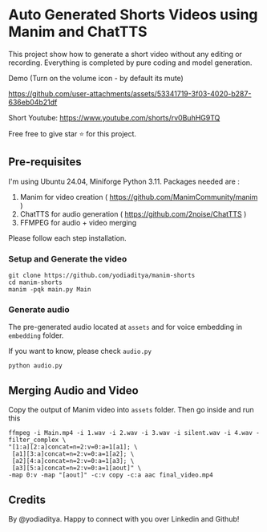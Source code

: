 # Auto Generated Shorts Videos using Manim and ChatTTS

This project show how to generate a short video without any editing or recording.
Everything is completed by pure coding and model generation. 

Demo (Turn on the volume icon - by default its mute)

https://github.com/user-attachments/assets/53341719-3f03-4020-b287-636eb04b21df

Short Youtube: https://www.youtube.com/shorts/rv0BuhHG9TQ

Free free to give star ⭐ for this project.

## Pre-requisites 

I'm using Ubuntu 24.04, Miniforge Python 3.11. Packages needed are :

1. Manim for video creation ( https://github.com/ManimCommunity/manim )
2. ChatTTS for audio generation ( https://github.com/2noise/ChatTTS )
3. FFMPEG for audio + video merging

Please follow each step installation.

### Setup and Generate the video

```
git clone https://github.com/yodiaditya/manim-shorts
cd manim-shorts
manim -pqk main.py Main
```

### Generate audio
The pre-generated audio located at `assets` and for voice embedding in `embedding` folder.

If you want to know, please check `audio.py`

```
python audio.py
```

## Merging Audio and Video
Copy the output of Manim video into `assets` folder. Then go inside and run this

```
ffmpeg -i Main.mp4 -i 1.wav -i 2.wav -i 3.wav -i silent.wav -i 4.wav -filter_complex \
"[1:a][2:a]concat=n=2:v=0:a=1[a1]; \
 [a1][3:a]concat=n=2:v=0:a=1[a2]; \
 [a2][4:a]concat=n=2:v=0:a=1[a3]; \
 [a3][5:a]concat=n=2:v=0:a=1[aout]" \
-map 0:v -map "[aout]" -c:v copy -c:a aac final_video.mp4
```

## Credits
By @yodiaditya. Happy to connect with you over Linkedin and Github!
